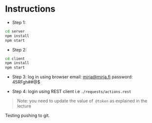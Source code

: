 # Instructions

- Step 1:

```bash
cd server
npm install
npm start
```

- Step 2:

```bash
cd client
npm install
npm start
```

- Step 3: log in using browser
email: mirja@mirja.fi
password: 45RFgh##@$

- Step 4: login using REST client i.e `./requests/actions.rest`
> Note: you need to update the value of` @token` as explained in the lecture


Testing pushing to git.